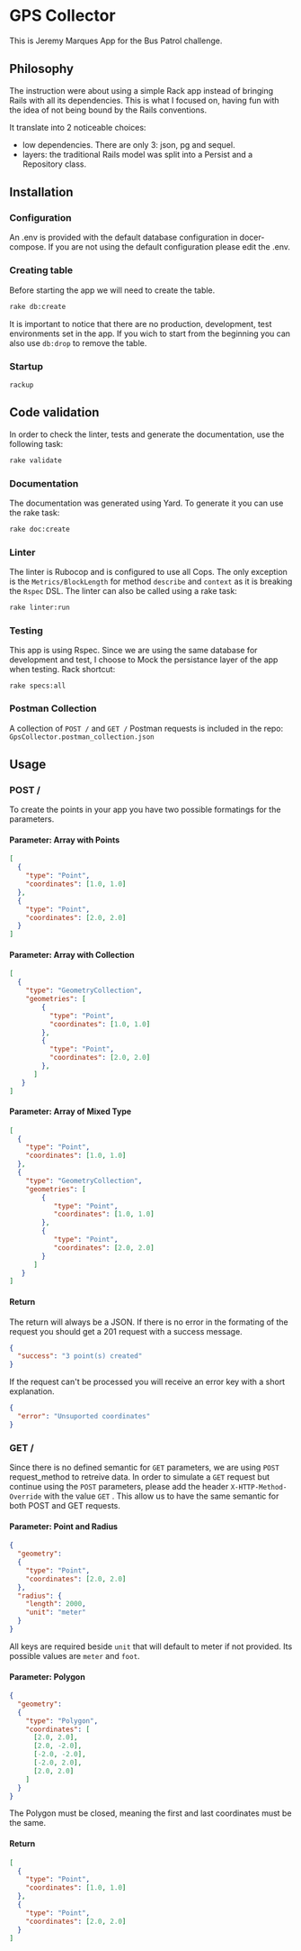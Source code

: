 

# GPS Collector
This is Jeremy Marques App for the Bus Patrol challenge.

## Philosophy

The instruction were about using a simple Rack app instead of bringing Rails with all its dependencies.
This is what I focused on, having fun with the idea of not being bound by the Rails conventions.

It translate into 2 noticeable choices:
- low dependencies. There are only 3: json, pg and sequel.
- layers: the traditional Rails model was split into a Persist and a Repository class.

## Installation
### Configuration
An .env is provided with the default database configuration in docer-compose. If you are not using the default configuration please edit the .env.

### Creating table
Before starting the app we will need to create the table.
```bash
rake db:create
```
It is important to notice that there are no production, development, test environments set in the app.
If you wich to start from the beginning you can also use `db:drop` to remove the table.

### Startup
```base
rackup
```

## Code validation
In order to check the linter, tests and generate the documentation, use the following task:
```bash
rake validate
```
### Documentation
The documentation was generated using Yard.
To generate it you can use the rake task:
```bash
rake doc:create
```
### Linter
The linter is Rubocop and is configured to use all Cops. The only exception is the `Metrics/BlockLength` for method `describe` and `context` as it is breaking the `Rspec` DSL.
The linter can also be called using a rake task:
```bash
rake linter:run
```
### Testing
This app is using Rspec. Since we are using the same database for development and test, I choose to Mock the persistance layer of the app when testing.
Rack shortcut:
```
rake specs:all
```
### Postman Collection
A collection of `POST /` and `GET /` Postman requests is included in the repo: `GpsCollector.postman_collection.json`

## Usage
### POST /
To create the points in your app you have two possible formatings for the parameters.
#### Parameter: Array with Points
```json
[
  {
    "type": "Point",
    "coordinates": [1.0, 1.0]
  },
  {
    "type": "Point",
    "coordinates": [2.0, 2.0]
  }
]
```
#### Parameter: Array with Collection
```json
[
  {
    "type": "GeometryCollection",
    "geometries": [
        {
          "type": "Point",
          "coordinates": [1.0, 1.0]
        },
        {
          "type": "Point",
          "coordinates": [2.0, 2.0]
        },
      ]
   }
]
```
#### Parameter: Array of Mixed Type
```json
[
  {
    "type": "Point",
    "coordinates": [1.0, 1.0]
  },
  {
    "type": "GeometryCollection",
    "geometries": [
        {
           "type": "Point",
           "coordinates": [1.0, 1.0]
        },
        {
           "type": "Point",
           "coordinates": [2.0, 2.0]
        }
      ]
   }
]
```
#### Return
The return will always be a JSON.
If there is no error in the formating of the request you should get a 201 request with a success message.
```json
{
  "success": "3 point(s) created"
}
```
If the request can't be processed you will receive an error key with a short explanation.
```json
{
  "error": "Unsuported coordinates"
}
```
### GET /
Since there is no defined semantic for `GET` parameters, we are using `POST` request_method to retreive data.
In order to simulate a `GET` request but continue using the `POST` parameters, please add the header `X-HTTP-Method-Override` with the value `GET` . This allow us to have the same semantic for both POST and GET requests.

#### Parameter: Point and Radius
```json
{
  "geometry":
  {
    "type": "Point",
    "coordinates": [2.0, 2.0]
  },
  "radius": {
    "length": 2000,
    "unit": "meter"
  }
}
```
All keys are required beside `unit` that will default to meter if not provided.
Its possible values are `meter` and `foot`.
#### Parameter: Polygon
```json
{
  "geometry":
  {
    "type": "Polygon",
    "coordinates": [
      [2.0, 2.0],
      [2.0, -2.0],
      [-2.0, -2.0],
      [-2.0, 2.0],
      [2.0, 2.0]
    ]
  }
}
```
The Polygon must be closed, meaning the first and last coordinates must be the same.
#### Return
```json
[
  {
    "type": "Point",
    "coordinates": [1.0, 1.0]
  },
  {
    "type": "Point",
    "coordinates": [2.0, 2.0]
  }
]
```
